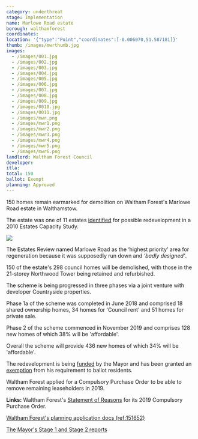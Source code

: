```yaml
---
category: underthreat
stage: Implementation
name: Marlowe Road estate
borough: walthamforest
coordinates:
location: '{"type":"Point","coordinates":[-0.006070,51.587181]}'
thumb: /images/mwrthumb.jpg
images:
  - /images/001.jpg
  - /images/002.jpg
  - /images/003.jpg
  - /images/004.jpg
  - /images/005.jpg
  - /images/006.jpg
  - /images/007.jpg
  - /images/008.jpg
  - /images/009.jpg
  - /images/0010.jpg
  - /images/0011.jpg
  - /images/mwr.png
  - /images/mwr1.png
  - /images/mwr2.png
  - /images/mwr3.png
  - /images/mwr4.png
  - /images/mwr5.png
  - /images/mwr6.png
landlord: Waltham Forest Council
developer:
itla:
total: 150
ballot: Exempt
planning: Approved
---
```

150 homes remain earmarked for demolition on Waltham Forest's Marlowe Road estate in Walthamstow.

The estate was one of 11 estates [identified](https://democracy.walthamforest.gov.uk/documents/s10654/4.2.%20LSP%20report%20-%20Estates%20Review.pdf) for possible redevelopment in a 2010 Estates Capacity Study.

<img src="/images/11estates.png" class="img-fluid rounded img-thumbnail">

The Estates Review named Marlowe Road as the ‘highest priority’ area for regeneration because it was supposedly run down and _‘badly designed’_.

150 of the estate's 298 council homes will be demolished, with those in the 21-storey Northwood Tower being retained and refurbished.

The scheme is being progressed in three phases via a joint venture with developer Countryside properties. 

Phase 1a of the scheme was completed in June 2018 and comprised 18 shared ownership homes, 34 homes for 'Council rent' and 51 homes for private sale. 

Phase 2 of the scheme commenced in November 2019 and comprises 128 new homes of which 38% will be 'affordable'.

Overall the scheme will provide 436 new homes of which 34% will be 'affordable'.

The redevelopment is being [funded](/approved/funding) by the Mayor and has been granted an [exemption](/approved/ballotrequirements) from his requirement to ballot residents.

Waltham Forest applied for a Compulsory Purchase Order to be able to remove remaining leaseholders in 2019. 

__Links:__
Waltham Forest's [Statement of Reasons](/images/MarloweRdCPO.pdf) for its 2019 Compulsory Purchase Order.

[Waltham Forest's planning application docs (ref:151652)](https://planning.walthamforest.gov.uk/planning/search-applications?civica.query.FullTextSearch=151652#VIEW?RefType=APPPlanCase&KeyText=151652)

[The Mayor's Stage 1 and Stage 2 reports](https://gla.force.com/pr/s/planning-application/a0i4J0000003TaCQAU/20163106as2?tabset-c2f3b=2)

